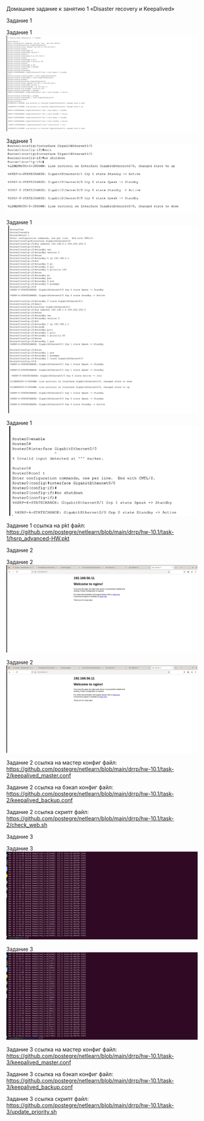Домашнее задание к занятию 1 «Disaster recovery и Keepalived»

Задание 1

Задание 1   ![Задание 1](https://github.com/postegre/netlearn/blob/main/drrp/hw-10.1/task-1/Task-1.1.png)


Задание 1   ![Заданиe 1](https://github.com/postegre/netlearn/blob/main/drrp/hw-10.1/task-1/Task-1.2.png)


Задание 1   ![Задание 1](https://github.com/postegre/netlearn/blob/main/drrp/hw-10.1/task-1/Task-1.3.png)


Задание 1   ![Задание 1](https://github.com/postegre/netlearn/blob/main/drrp/hw-10.1/task-1/Task-1.4.png)

Задание 1 ссылка на pkt файл: https://github.com/postegre/netlearn/blob/main/drrp/hw-10.1/task-1/hsrp_advanced-HW.pkt


Задание 2


Задание 2    ![Задание 2](https://github.com/postegre/netlearn/blob/main/drrp/hw-10.1/task-2/Task-2.1.png)


Задание 2    ![Задание 2](https://github.com/postegre/netlearn/blob/main/drrp/hw-10.1/task-2/Task-2.2.png)


Задание 2 ссылка на мастер конфиг файл: https://github.com/postegre/netlearn/blob/main/drrp/hw-10.1/task-2/keepalived_master.conf


Задание 2 ссылка на бэкап конфиг файл: https://github.com/postegre/netlearn/blob/main/drrp/hw-10.1/task-2/keepalived_backup.conf


Задание 2 ссылка скрипт файл: https://github.com/postegre/netlearn/blob/main/drrp/hw-10.1/task-2/check_web.sh


Задание 3

Задание 3       ![Задание 3](https://github.com/postegre/netlearn/blob/main/drrp/hw-10.1/task-3/Task-3.1.png)


Задание 3       ![Задание 3](https://github.com/postegre/netlearn/blob/main/drrp/hw-10.1/task-3/Task-3.2.png)


Задание 3 ссылка на мастер конфиг файл: https://github.com/postegre/netlearn/blob/main/drrp/hw-10.1/task-3/keepalived_master.conf


Задание 3 ссылка на бэкап конфиг файл: https://github.com/postegre/netlearn/blob/main/drrp/hw-10.1/task-3/keepalived_backup.conf


Задание 3 ссылка скрипт файл: https://github.com/postegre/netlearn/blob/main/drrp/hw-10.1/task-3/update_priority.sh
